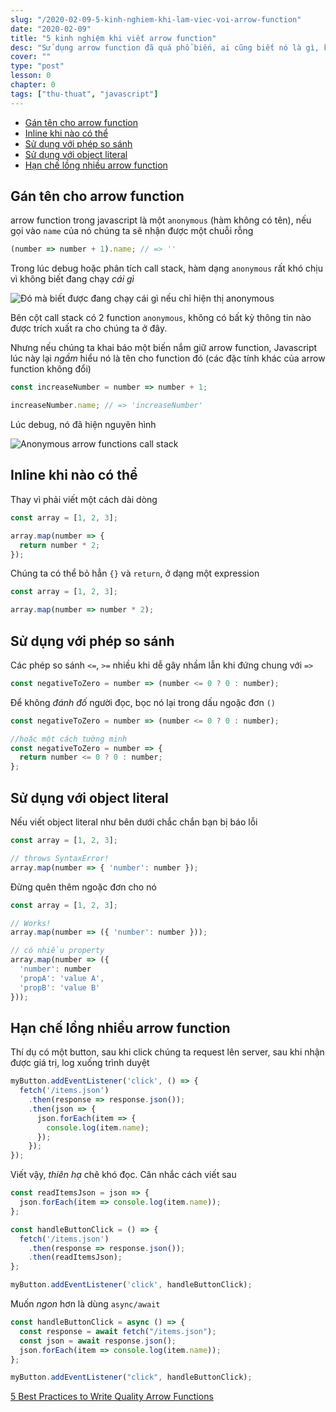```yaml
---
slug: "/2020-02-09-5-kinh-nghiem-khi-lam-viec-voi-arrow-function"
date: "2020-02-09"
title: "5 kinh nghiệm khi viết arrow function"
desc: "Sử dụng arrow function đã quá phổ biến, ai cũng biết nó là gì, không cần một bài giới thiệu vài dòng nữa, bài viết này chia sẻ 5 kinh nghiệm để bạn làm việc với arrow function thêm mượt mà"
cover: ""
type: "post"
lesson: 0
chapter: 0
tags: ["thu-thuat", "javascript"]
---
```


<!-- TOC -->

- [Gán tên cho arrow function](#gán-tên-cho-arrow-function)
- [Inline khi nào có thể](#inline-khi-nào-có-thể)
- [Sử dụng với phép so sánh](#sử-dụng-với-phép-so-sánh)
- [Sử dụng với object literal](#sử-dụng-với-object-literal)
- [Hạn chế lồng nhiều arrow function](#hạn-chế-lồng-nhiều-arrow-function)

<!-- /TOC -->

## Gán tên cho arrow function

arrow function trong javascript là một `anonymous` (hàm không có tên), nếu gọi vào `name` của nó chúng ta sẽ nhận được một chuỗi rỗng

```js
(number => number + 1).name; // => ''
```

Trong lúc debug hoặc phân tích call stack, hàm dạng `anonymous` rất khó chịu vì không biết đang chạy _cái gì_

![Đó mà biết được đang chạy cái gì nếu chỉ hiện thị anonymous](https://dmitripavlutin.com/static/da011c996cd4544e2e5131e5862c85b6/f8b1b/anonymous-arrow-functions-3.webp)

Bên cột call stack có 2 function `anonymous`, không có bất kỳ thông tin nào được trích xuất ra cho chúng ta ở đây.

Nhưng nếu chúng ta khai báo một biến nắm giữ arrow function, Javascript lúc này lại _ngầm_ hiểu nó là tên cho function đó (các đặc tính khác của arrow function không đổi)

```js
const increaseNumber = number => number + 1;

increaseNumber.name; // => 'increaseNumber'
```

Lúc debug, nó đã hiện nguyên hình

![Anonymous arrow functions call stack](https://dmitripavlutin.com/static/7cf0de61d6b0cd2fb01e9cfb145e8708/c04be/named-arrow-functions-2.png "Anonymous arrow functions call stack")

## Inline khi nào có thể

Thay vì phải viết một cách dài dòng

```js
const array = [1, 2, 3];

array.map(number => {
  return number * 2;
});
```

Chúng ta có thể bỏ hẳn `{}` và `return`, ở dạng một expression

```js
const array = [1, 2, 3];

array.map(number => number * 2);
```

## Sử dụng với phép so sánh

Các phép so sánh `<=`, `>=` nhiều khi dễ gây nhầm lẫn khi đứng chung với `=>`

```js
const negativeToZero = number => (number <= 0 ? 0 : number);
```

Để không _đánh đố_ người đọc, bọc nó lại trong dấu ngoặc đơn `()`

```js
const negativeToZero = number => (number <= 0 ? 0 : number);

//hoặc một cách tường minh
const negativeToZero = number => {
  return number <= 0 ? 0 : number;
};
```

## Sử dụng với object literal

Nếu viết object literal như bên dưới chắc chắn bạn bị báo lỗi

```js
const array = [1, 2, 3];

// throws SyntaxError!
array.map(number => { 'number': number });
```

Đừng quên thêm ngoặc đơn cho nó

```js
const array = [1, 2, 3];

// Works!
array.map(number => ({ 'number': number }));

// có nhiều property
array.map(number => ({
  'number': number
  'propA': 'value A',
  'propB': 'value B'
}));
```

## Hạn chế lồng nhiều arrow function

Thí dụ có một button, sau khi click chúng ta request lên server, sau khi nhận được giá trị, log xuống trình duyệt

```js
myButton.addEventListener('click', () => {
  fetch('/items.json')
    .then(response => response.json());
    .then(json => {
      json.forEach(item => {
        console.log(item.name);
      });
    });
});
```

Viết vậy, _thiên hạ_ chê khó đọc. Cân nhắc cách viết sau

```js
const readItemsJson = json => {
  json.forEach(item => console.log(item.name));
};

const handleButtonClick = () => {
  fetch('/items.json')
    .then(response => response.json());
    .then(readItemsJson);
};

myButton.addEventListener('click', handleButtonClick);
```

Muốn _ngon_ hơn là dùng `async/await`

```js
const handleButtonClick = async () => {
  const response = await fetch("/items.json");
  const json = await response.json();
  json.forEach(item => console.log(item.name));
};

myButton.addEventListener("click", handleButtonClick);
```

[5 Best Practices to Write Quality Arrow Functions](https://dmitripavlutin.com/javascript-arrow-functions-best-practices/)
